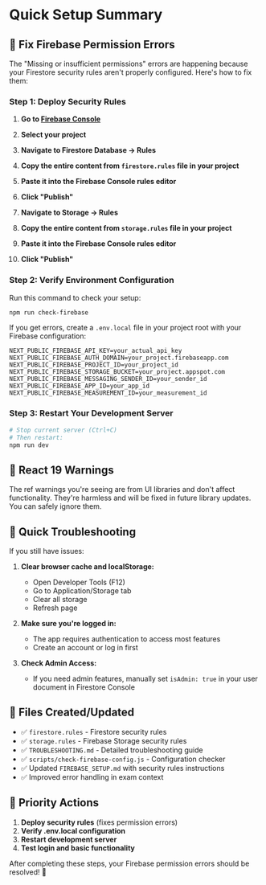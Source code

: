 # Quick Setup Summary

## 🚨 Fix Firebase Permission Errors

The "Missing or insufficient permissions" errors are happening because your Firestore security rules aren't properly configured. Here's how to fix them:

### Step 1: Deploy Security Rules

1. **Go to [Firebase Console](https://console.firebase.google.com/)**
2. **Select your project**
3. **Navigate to Firestore Database → Rules**
4. **Copy the entire content from `firestore.rules` file in your project**
5. **Paste it into the Firebase Console rules editor**
6. **Click "Publish"**

7. **Navigate to Storage → Rules**
8. **Copy the entire content from `storage.rules` file in your project**
9. **Paste it into the Firebase Console rules editor**
10. **Click "Publish"**

### Step 2: Verify Environment Configuration

Run this command to check your setup:
```bash
npm run check-firebase
```

If you get errors, create a `.env.local` file in your project root with your Firebase configuration:

```env
NEXT_PUBLIC_FIREBASE_API_KEY=your_actual_api_key
NEXT_PUBLIC_FIREBASE_AUTH_DOMAIN=your_project.firebaseapp.com
NEXT_PUBLIC_FIREBASE_PROJECT_ID=your_project_id
NEXT_PUBLIC_FIREBASE_STORAGE_BUCKET=your_project.appspot.com
NEXT_PUBLIC_FIREBASE_MESSAGING_SENDER_ID=your_sender_id
NEXT_PUBLIC_FIREBASE_APP_ID=your_app_id
NEXT_PUBLIC_FIREBASE_MEASUREMENT_ID=your_measurement_id
```

### Step 3: Restart Your Development Server

```bash
# Stop current server (Ctrl+C)
# Then restart:
npm run dev
```

## 📱 React 19 Warnings

The ref warnings you're seeing are from UI libraries and don't affect functionality. They're harmless and will be fixed in future library updates. You can safely ignore them.

## 🔧 Quick Troubleshooting

If you still have issues:

1. **Clear browser cache and localStorage:**
   - Open Developer Tools (F12)
   - Go to Application/Storage tab
   - Clear all storage
   - Refresh page

2. **Make sure you're logged in:**
   - The app requires authentication to access most features
   - Create an account or log in first

3. **Check Admin Access:**
   - If you need admin features, manually set `isAdmin: true` in your user document in Firestore Console

## 📁 Files Created/Updated

- ✅ `firestore.rules` - Firestore security rules
- ✅ `storage.rules` - Firebase Storage security rules  
- ✅ `TROUBLESHOOTING.md` - Detailed troubleshooting guide
- ✅ `scripts/check-firebase-config.js` - Configuration checker
- ✅ Updated `FIREBASE_SETUP.md` with security rules instructions
- ✅ Improved error handling in exam context

## 🎯 Priority Actions

1. **Deploy security rules** (fixes permission errors)
2. **Verify .env.local configuration** 
3. **Restart development server**
4. **Test login and basic functionality**

After completing these steps, your Firebase permission errors should be resolved! 🎉 